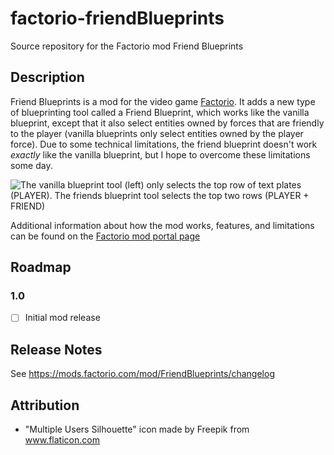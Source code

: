 # factorio-friendBlueprints
Source repository for the Factorio mod Friend Blueprints

## Description

Friend Blueprints is a mod for the video game [Factorio](https://factorio.com/).  It adds a new type of blueprinting tool called a Friend Blueprint, which works like the vanilla blueprint, except that it also select entities owned by forces that are friendly to the player (vanilla blueprints only select entities owned by the player force).  Due to some technical limitations, the friend blueprint doesn't work _exactly_ like the vanilla blueprint, but I hope to overcome these limitations some day.

![The vanilla blueprint tool (left) only selects the top row of text plates (PLAYER).  The friends blueprint tool selects the top two rows (PLAYER + FRIEND)](/screenshots/readme-1.png)

Additional information about how the mod works, features, and limitations can be found on the [Factorio mod portal page](https://mods.factorio.com/mod/FriendBlueprints)

## Roadmap

### 1.0
- [ ] Initial mod release

## Release Notes

See https://mods.factorio.com/mod/FriendBlueprints/changelog

## Attribution

- "Multiple Users Silhouette" icon made by Freepik from www.flaticon.com
